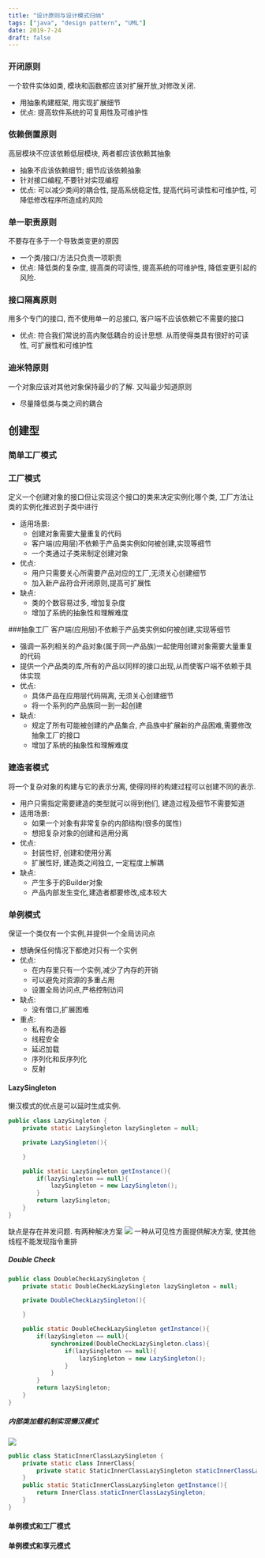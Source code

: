 ```yaml
---
title: "设计原则与设计模式归纳"
tags: ["java", "design pattern", "UML"]
date: 2019-7-24
draft: false
---
```


### 开闭原则
一个软件实体如类, 模块和函数都应该对扩展开放,对修改关闭.
- 用抽象构建框架, 用实现扩展细节
- 优点: 提高软件系统的可复用性及可维护性

### 依赖倒置原则
高层模块不应该依赖低层模块, 两者都应该依赖其抽象
- 抽象不应该依赖细节; 细节应该依赖抽象
- 针对接口编程,不要针对实现编程
- 优点: 可以减少类间的耦合性, 提高系统稳定性, 提高代码可读性和可维护性, 可降低修改程序所造成的风险  

### 单一职责原则
不要存在多于一个导致类变更的原因
- 一个类/接口/方法只负责一项职责
- 优点: 降低类的复杂度, 提高类的可读性, 提高系统的可维护性, 降低变更引起的风险.

### 接口隔离原则
用多个专门的接口, 而不使用单一的总接口, 客户端不应该依赖它不需要的接口
- 优点: 符合我们常说的高内聚低耦合的设计思想. 从而使得类具有很好的可读性, 可扩展性和可维护性

### 迪米特原则
一个对象应该对其他对象保持最少的了解. 又叫最少知道原则
- 尽量降低类与类之间的耦合

## 创建型
### 简单工厂模式
### 工厂模式
定义一个创建对象的接口但让实现这个接口的类来决定实例化哪个类, 工厂方法让类的实例化推迟到子类中进行

- 适用场景: 
  - 创建对象需要大量重复的代码
  - 客户端(应用层)不依赖于产品类实例如何被创建,实现等细节
  - 一个类通过子类来制定创建对象
- 优点:
  - 用户只需要关心所需要产品对应的工厂,无须关心创建细节
  - 加入新产品符合开闭原则,提高可扩展性
- 缺点:
  - 类的个数容易过多, 增加复杂度
  - 增加了系统的抽象性和理解难度

###抽象工厂
客户端(应用层)不依赖于产品类实例如何被创建,实现等细节

- 强调一系列相关的产品对象(属于同一产品族)一起使用创建对象需要大量重复的代码
- 提供一个产品类的库,所有的产品以同样的接口出现,从而使客户端不依赖于具体实现
- 优点: 
  - 具体产品在应用层代码隔离, 无须关心创建细节
  - 将一个系列的产品族同一到一起创建
- 缺点:
  - 规定了所有可能被创建的产品集合, 产品族中扩展新的产品困难,需要修改抽象工厂的接口
  - 增加了系统的抽象性和理解难度

### 建造者模式
将一个复杂对象的构建与它的表示分离, 使得同样的构建过程可以创建不同的表示.

- 用户只需指定需要建造的类型就可以得到他们, 建造过程及细节不需要知道
- 适用场景: 
  - 如果一个对象有非常复杂的内部结构(很多的属性)
  - 想把复杂对象的创建和适用分离
- 优点: 
  - 封装性好, 创建和使用分离
  - 扩展性好, 建造类之间独立, 一定程度上解耦
- 缺点:
  - 产生多于的Builder对象
  - 产品内部发生变化,建造者都要修改,成本较大

### 单例模式
保证一个类仅有一个实例,并提供一个全局访问点

- 想确保任何情况下都绝对只有一个实例
- 优点:
  - 在内存里只有一个实例,减少了内存的开销
  - 可以避免对资源的多重占用
  - 设置全局访问点,严格控制访问
- 缺点:
  - 没有借口,扩展困难
- 重点:
  - 私有构造器
  - 线程安全
  - 延迟加载
  - 序列化和反序列化
  - 反射

#### LazySingleton
懒汉模式的优点是可以延时生成实例. 
```Java
public class LazySingleton {
    private static LazySingleton lazySingleton = null;

    private LazySingleton(){

    }

    public static LazySingleton getInstance(){
        if(lazySingleton == null){
            lazySingleton = new LazySingleton();
        }
        return lazySingleton;
    }
}
```
缺点是存在并发问题. 有两种解决方案
![](media/posts/singletondc.png)
一种从可见性方面提供解决方案, 使其他线程不能发现指令重排
##### Double Check
```Java
public class DoubleCheckLazySingleton {
    private static DoubleCheckLazySingleton lazySingleton = null;

    private DoubleCheckLazySingleton(){

    }

    public static DoubleCheckLazySingleton getInstance(){
        if(lazySingleton == null){
            synchronized(DoubleCheckLazySingleton.class){
                if(lazySingleton == null){
                    lazySingleton = new LazySingleton();
                }
            }
        }
        return lazySingleton;
    }
}
```
##### 内部类加载机制实现懒汉模式
![](media/posts/innerclass.png)
```Java
public class StaticInnerClassLazySingleton {
    private static class InnerClass{
        private static StaticInnerClassLazySingleton staticInnerClassLazySingleton();
    }
    public static StaticInnerClassLazySingleton getInstance(){
        return InnerClass.staticInnerClassLazySingleton;
    }
}
```
#### 单例模式和工厂模式
#### 单例模式和享元模式
